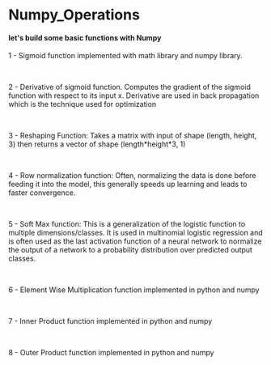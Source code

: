 # Numpy_Operations

#### let's build some basic functions with Numpy

1 - Sigmoid function implemented with math library and numpy library.

<br>

2 - Derivative of sigmoid function. Computes the gradient of the sigmoid function with respect to its input x. Derivative are used in back propagation which is the technique used for optimization
    

<br>

3 - Reshaping Function: Takes a matrix with input of shape (length, height, 3) then returns a vector of shape (length\*height\*3, 1)

<br>

4 - Row normalization function: Often, normalizing the data is done before feeding it into the model, this generally speeds up learning and leads to faster convergence.

<br>

5 - Soft Max function: This is a generalization of the logistic function to multiple dimensions/classes. It is used in multinomial logistic regression and is often used as the last activation function of a neural network to normalize the output of a network to a probability distribution over predicted output classes.

<br>

6 - Element Wise Multiplication function implemented in python and numpy

<br>

7 - Inner Product function implemented in python and numpy

<br>

8 - Outer Product function implemented in python and numpy
